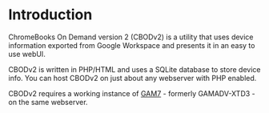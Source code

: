 # Introduction
ChromeBooks On Demand version 2 (CBODv2) is a utility that uses device information exported from Google Workspace and presents it in an easy to use webUI.

CBODv2 is written in PHP/HTML and uses a SQLite database to store device info. You can host CBODv2 on just about any webserver with PHP enabled.

CBODv2 requires a working instance of [GAM7](https://github.com/GAM-team/GAM/wiki/How-to-Install-GAM7) - formerly GAMADV-XTD3 - on the same webserver.
